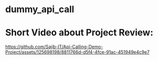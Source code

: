 # dummy_api_call

# Short Video about Project Review:

https://github.com/Sajib-IT/Api-Calling-Demo-Project/assets/125698198/8811766d-d5f4-4fce-91ac-451949e4c9e7

